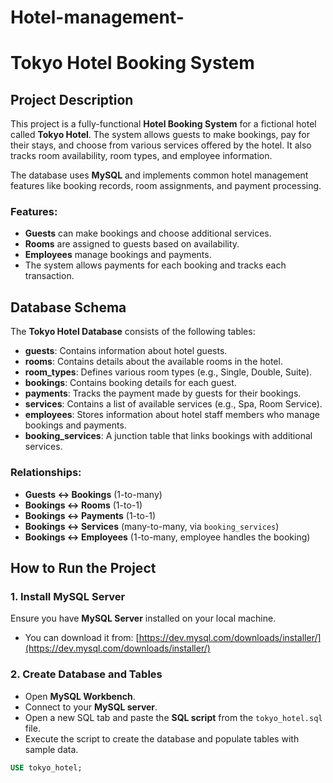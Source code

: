 # Hotel-management-
# Tokyo Hotel Booking System

## Project Description
This project is a fully-functional **Hotel Booking System** for a fictional hotel called **Tokyo Hotel**. The system allows guests to make bookings, pay for their stays, and choose from various services offered by the hotel. It also tracks room availability, room types, and employee information.

The database uses **MySQL** and implements common hotel management features like booking records, room assignments, and payment processing.

### Features:
- **Guests** can make bookings and choose additional services.
- **Rooms** are assigned to guests based on availability.
- **Employees** manage bookings and payments.
- The system allows payments for each booking and tracks each transaction.

## Database Schema
The **Tokyo Hotel Database** consists of the following tables:
- **guests**: Contains information about hotel guests.
- **rooms**: Contains details about the available rooms in the hotel.
- **room_types**: Defines various room types (e.g., Single, Double, Suite).
- **bookings**: Contains booking details for each guest.
- **payments**: Tracks the payment made by guests for their bookings.
- **services**: Contains a list of available services (e.g., Spa, Room Service).
- **employees**: Stores information about hotel staff members who manage bookings and payments.
- **booking_services**: A junction table that links bookings with additional services.

### Relationships:
- **Guests ↔ Bookings** (1-to-many)
- **Bookings ↔ Rooms** (1-to-1)
- **Bookings ↔ Payments** (1-to-1)
- **Bookings ↔ Services** (many-to-many, via `booking_services`)
- **Bookings ↔ Employees** (1-to-many, employee handles the booking)

## How to Run the Project

### 1. Install MySQL Server
Ensure you have **MySQL Server** installed on your local machine.

- You can download it from: [https://dev.mysql.com/downloads/installer/](https://dev.mysql.com/downloads/installer/)

### 2. Create Database and Tables
- Open **MySQL Workbench**.
- Connect to your **MySQL server**.
- Open a new SQL tab and paste the **SQL script** from the `tokyo_hotel.sql` file.
- Execute the script to create the database and populate tables with sample data.

```sql
USE tokyo_hotel;
